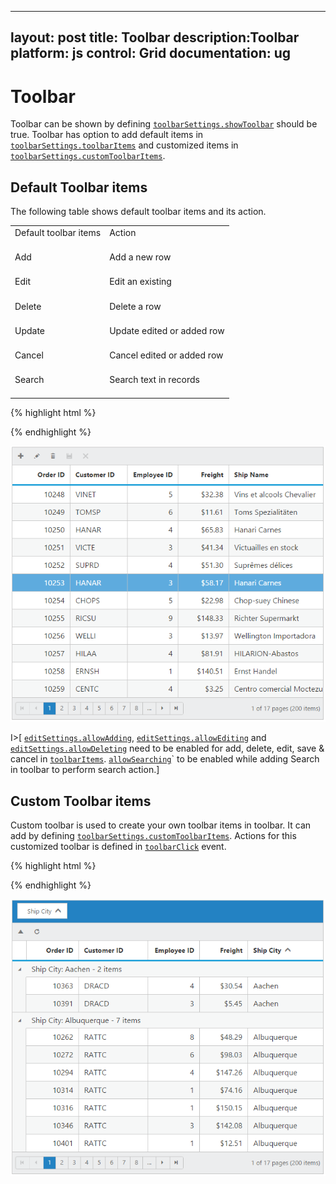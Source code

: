 
---
layout: post
title: Toolbar
description:Toolbar
platform: js
control: Grid
documentation: ug
---
# Toolbar

Toolbar can be shown by defining [`toolbarSettings.showToolbar`](http://help.syncfusion.com/js/api/ejgrid#members:toolbarsettings-showtoolbar "toolbarSettings.showToolbar") should be true. Toolbar has option to add default items in [`toolbarSettings.toolbarItems`](http://help.syncfusion.com/js/api/ejgrid#members:toolbarsettings-toolbaritems "toolbarSettings.toolbarItems") and customized items in [`toolbarSettings.customToolbarItems`](http://help.syncfusion.com/js/api/ejgrid#members:toolbarsettings-customtoolbaritems "").

## Default Toolbar items

The following table shows default toolbar items and its action. 

<table>
<tr>
<td>
Default toolbar items<br/><br/></td><td>
Action<br/><br/></td></tr>
<tr>
<td>
Add<br/><br/></td><td>
Add a new row<br/><br/></td></tr>
<tr>
<td>
Edit<br/><br/></td><td>
Edit an existing<br/><br/></td></tr>
<tr>
<td>
Delete<br/><br/></td><td>
Delete a row<br/><br/></td></tr>
<tr>
<td>
Update<br/><br/></td><td>
Update edited or added row<br/><br/></td></tr>
<tr>
<td>
Cancel<br/><br/></td><td>
Cancel edited or added row<br/><br/></td></tr>
<tr>
<td>
Search<br/><br/></td><td>
Search text in records<br/><br/></td></tr>
</table>


{% highlight html %}
<div id="Grid"></div>
<script type="text/javascript">
  $("#Grid").ejGrid({
  
      // the datasource "window.gridData" is referred from jsondata.min.js
  
      dataSource: window.gridData,
  
      toolbarSettings: {
  
          showToolbar: true,
  
          toolbarItems: [ej.Grid.ToolBarItems.Add, ej.Grid.ToolBarItems.Edit, ej.Grid.ToolBarItems.Delete, ej.Grid.ToolBarItems.Update, ej.Grid.ToolBarItems.Cancel]
  
      },
  
      allowPaging: true,
  
      editSettings: { allowEditing: true, allowAdding: true,allowDeleting: true},
  
      columns:
          [
              { field: "OrderID", isPrimaryKey: true, headerText: "Order ID", textAlign: ej.TextAlign.Right, width: 90 },
              { field: "CustomerID", headerText: 'Customer ID', width: 90 },
              { field: "EmployeeID", headerText: 'Employee ID',editType: ej.Grid.EditingType.Dropdown,textAlign: ej.TextAlign.Right,width: 80 },
              { field: "Freight", headerText: 'Freight', textAlign: ej.TextAlign.Right, editType: ej.Grid.EditingType.Numeric, editParams: { decimalPlaces: 2 }, width: 80, format: "{0:C}" },
              { field: "ShipName", headerText: 'Ship Name', width: 150 }
          ]
  
  });
  
</script>


{% endhighlight %}

![](Toolbar_images/Toolbar_img1.png)


I>[ [`editSettings.allowAdding`](http://help.syncfusion.com/js/api/ejgrid#members:editsettings-allowadding ""), [`editSettings.allowEditing`](http://help.syncfusion.com/js/api/ejgrid#members:editsettings-allowediting "") and [`editSettings.allowDeleting`](http://help.syncfusion.com/js/api/ejgrid#members:editsettings-allowdeleting "") need to be enabled for add, delete, edit, save & cancel in [`toolbarItems`](http://help.syncfusion.com/js/api/ejgrid#members:toolbarsettings-toolbaritems ""). [`allowSearching`](http://help.syncfusion.com/js/api/ejgrid#members:allowsearching "")` to be enabled while adding Search in toolbar to perform search action.]

## Custom Toolbar items

Custom toolbar is used to create your own toolbar items in toolbar. It can add by defining [`toolbarSettings.customToolbarItems`](http://help.syncfusion.com/js/api/ejgrid#members:toolbarsettings-customtoolbaritems "").  Actions for this customized toolbar is defined in [`toolbarClick`](http://help.syncfusion.com/js/api/ejgrid#events:toolbarclick "") event.

{% highlight html %}
<div id="Grid"></div>
<script id="Refresh" type="text/x-jsrender">
  <a class="e-toolbaricons e-icon refresh" />
</script>
<script type="text/javascript">
  function onToolBarClick(args) {
      var tbarObj = $(args.target),
        grid = this;
      if (tbarObj.hasClass("Collapse")) grid.collapseAll(); //collapse Grid using grid instance, `this` is grid instance
      else grid.refreshContent(); //refresh content using grid instance
  }
  $("#Grid").ejGrid({
      // the datasource "window.gridData" is referred from jsondata.min.js
      dataSource: window.gridData,
      toolbarSettings: {
          showToolbar: true,
          customToolbarItems: ["Collapse", {
              templateID: "#Refresh"
          }]
      },
      toolbarClick: "onToolBarClick",
      allowPaging: true,
      allowGrouping: true,
      groupSettings: {
          groupedColumns: ["ShipCity"]
      },
      columns:
          [
              { field: "OrderID", headerText: "Order ID", isPrimaryKey: true, textAlign: ej.TextAlign.Right, width: 75 },
              { field: "CustomerID", headerText: "Customer ID", width: 100 },
              { field: "EmployeeID", headerText: "Employee ID", textAlign: ej.TextAlign.Right, width: 75 },
              { field: "Freight", headerText: "Freight", textAlign: ej.TextAlign.Right, width: 70, format: "{0:C}" },
              { field: "ShipCity", headerText: "Ship City", width: 110 }
          ]
  });
</script>
<style type="text/css" class="cssStyles">
  .Collapse:before {
  content: "\e625";
  }
  .refresh:before {
  content: "\e677";
  }
</style>



{% endhighlight %}

![](Toolbar_images/Toolbar_img2.png)


